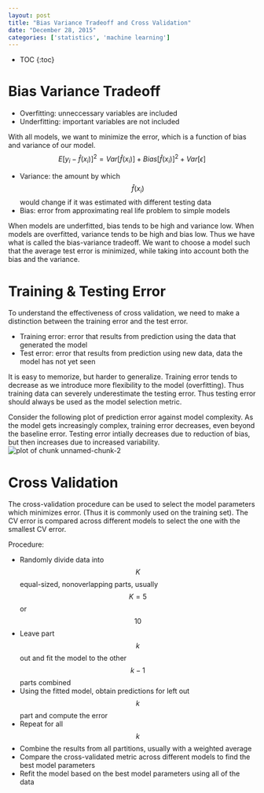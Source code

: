 ```yaml
---
layout: post
title: "Bias Variance Tradeoff and Cross Validation"
date: "December 28, 2015"
categories: ['statistics', 'machine learning']
---
```


* TOC
{:toc}



# Bias Variance Tradeoff

* Overfitting: unneccessary variables are included
* Underfitting: important variables are not included

With all models, we want to minimize the error, which is a function of bias and variance of our model.
$$ E[y_i - \hat{f}(x_i)]^2 = Var[\hat{f}(x_i)] + Bias[\hat{f}(x_i)]^2 + Var[\epsilon] $$

* Variance: the amount by which $$\hat{f}(x_i)$$ would change if it was estimated with different testing data
* Bias: error from approximating real life problem to simple models

When models are underfitted, bias tends to be high and variance low. When models are overfitted, variance tends to be high and bias low. Thus we have what is called the bias-variance tradeoff. We want to choose a model such that the average test error is minimized, while taking into account both the bias and the variance.

# Training & Testing Error
To understand the effectiveness of cross validation, we need to make a distinction between the training error and the test error.

* Training error: error that results from prediction using the data that generated the model 
* Test error: error that results from prediction using new data, data the model has not yet seen

It is easy to memorize, but harder to generalize. Training error tends to decrease as we introduce more flexibility to the model (overfitting). Thus training data can severely underestimate the testing error. Thus testing error should always be used as the model selection metric.

Consider the following plot of prediction error against model complexity. As the model gets increasingly complex, training error decreases, even beyond the baseline error. Testing error intially decreases due to reduction of bias, but then increases due to increased variability.
<img src="/nhuyhoa/figure/source/2015-12-28-ML-Bias-Variance-and-CV/unnamed-chunk-2-1.png" title="plot of chunk unnamed-chunk-2" alt="plot of chunk unnamed-chunk-2" style="display: block; margin: auto;" />

# Cross Validation
The cross-validation procedure can be used to select the model parameters which minimizes error. (Thus it is commonly used on the training set). The CV error is compared across different models to select the one with the smallest CV error. 

Procedure:

* Randomly divide data into $$K$$ equal-sized, nonoverlapping parts, usually $$K = 5$$ or $$10$$
* Leave part $$k$$ out and fit the model to the other $$k - 1$$ parts combined
* Using the fitted model, obtain predictions for left out $$k$$ part and compute the error
* Repeat for all $$k$$
* Combine the results from all partitions, usually with a weighted average
* Compare the cross-validated metric across different models to find the best model parameters
* Refit the model based on the best model parameters using all of the data

